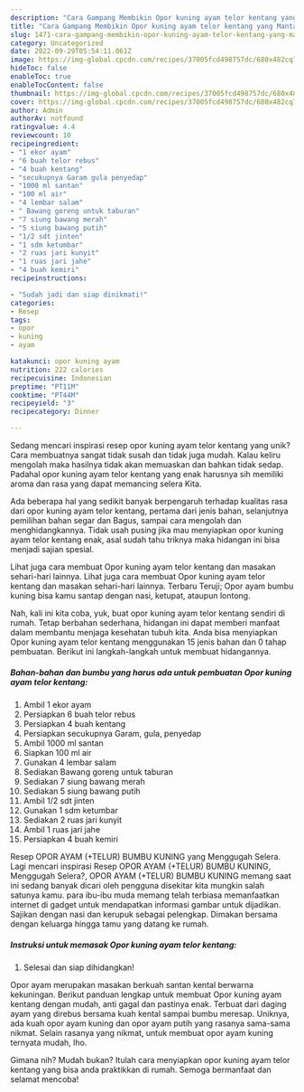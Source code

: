 ```yaml
---
description: "Cara Gampang Membikin Opor kuning ayam telor kentang yang Mantap"
title: "Cara Gampang Membikin Opor kuning ayam telor kentang yang Mantap"
slug: 1471-cara-gampang-membikin-opor-kuning-ayam-telor-kentang-yang-mantap
category: Uncategorized
date: 2022-09-29T05:54:11.061Z
image: https://img-global.cpcdn.com/recipes/37005fcd498757dc/680x482cq70/opor-kuning-ayam-telor-kentang-foto-resep-utama.jpg
hideToc: false
enableToc: true
enableTocContent: false
thumbnail: https://img-global.cpcdn.com/recipes/37005fcd498757dc/680x482cq70/opor-kuning-ayam-telor-kentang-foto-resep-utama.jpg
cover: https://img-global.cpcdn.com/recipes/37005fcd498757dc/680x482cq70/opor-kuning-ayam-telor-kentang-foto-resep-utama.jpg
author: Admin
authorAv: notfound
ratingvalue: 4.4
reviewcount: 10
recipeingredient:
- "1 ekor ayam"
- "6 buah telor rebus"
- "4 buah kentang"
- "secukupnya Garam gula penyedap"
- "1000 ml santan"
- "100 ml air"
- "4 lembar salam"
- " Bawang goreng untuk taburan"
- "7 siung bawang merah"
- "5 siung bawang putih"
- "1/2 sdt jinten"
- "1 sdm ketumbar"
- "2 ruas jari kunyit"
- "1 ruas jari jahe"
- "4 buah kemiri"
recipeinstructions:

- "Sudah jadi dan siap dinikmati!"
categories:
- Resep
tags:
- opor
- kuning
- ayam

katakunci: opor kuning ayam 
nutrition: 222 calories
recipecuisine: Indonesian
preptime: "PT11M"
cooktime: "PT44M"
recipeyield: "3"
recipecategory: Dinner

---
```





Sedang mencari inspirasi resep opor kuning ayam telor kentang yang unik? Cara membuatnya sangat tidak susah dan tidak juga mudah. Kalau keliru mengolah maka hasilnya tidak akan memuaskan dan bahkan tidak sedap. Padahal opor kuning ayam telor kentang yang enak harusnya sih memiliki aroma dan rasa yang dapat memancing selera Kita.





Ada beberapa hal yang sedikit banyak berpengaruh terhadap kualitas rasa dari opor kuning ayam telor kentang, pertama dari jenis bahan, selanjutnya pemilihan bahan segar dan Bagus, sampai cara mengolah dan menghidangkannya. Tidak usah pusing jika mau menyiapkan opor kuning ayam telor kentang enak,      asal sudah tahu triknya maka hidangan ini bisa menjadi sajian spesial.














Lihat juga cara membuat Opor kuning ayam telor kentang dan masakan sehari-hari lainnya. Lihat juga cara membuat Opor kuning ayam telor kentang dan masakan sehari-hari lainnya. Terbaru Teruji; Opor ayam bumbu kuning bisa kamu santap dengan nasi, ketupat, ataupun lontong.






Nah, kali ini kita coba, yuk, buat opor kuning ayam telor kentang sendiri di rumah. Tetap berbahan sederhana, hidangan ini dapat memberi manfaat dalam membantu menjaga kesehatan tubuh kita. Anda bisa menyiapkan Opor kuning ayam telor kentang menggunakan 15 jenis bahan dan 0 tahap pembuatan. Berikut ini langkah-langkah untuk membuat hidangannya.

<!--inarticleads1-->

##### Bahan-bahan dan bumbu yang harus ada untuk pembuatan Opor kuning ayam telor kentang:

1. Ambil 1 ekor ayam
1. Persiapkan 6 buah telor rebus
1. Persiapkan 4 buah kentang
1. Persiapkan secukupnya Garam, gula, penyedap
1. Ambil 1000 ml santan
1. Siapkan 100 ml air
1. Gunakan 4 lembar salam
1. Sediakan  Bawang goreng untuk taburan
1. Sediakan 7 siung bawang merah
1. Sediakan 5 siung bawang putih
1. Ambil 1/2 sdt jinten
1. Gunakan 1 sdm ketumbar
1. Sediakan 2 ruas jari kunyit
1. Ambil 1 ruas jari jahe
1. Persiapkan 4 buah kemiri


Resep OPOR AYAM (+TELUR) BUMBU KUNING yang Menggugah Selera. Lagi mencari inspirasi Resep OPOR AYAM (+TELUR) BUMBU KUNING, Menggugah Selera?, OPOR AYAM (+TELUR) BUMBU KUNING memang saat ini sedang banyak dicari oleh pengguna disekitar kita mungkin salah satunya kamu. para ibu-ibu muda memang telah terbiasa memanfaatkan internet di gadget untuk mendapatkan informasi gambar untuk dijadikan. Sajikan dengan nasi dan kerupuk sebagai pelengkap. Dimakan bersama dengan keluarga hingga tamu yang datang ke rumah. 

<!--inarticleads2-->

##### Instruksi untuk memasak Opor kuning ayam telor kentang:


1. Selesai dan siap dihidangkan!

Opor ayam merupakan masakan berkuah santan kental berwarna kekuningan. Berikut panduan lengkap untuk membuat Opor kuning ayam kentang dengan mudah, anti gagal dan pastinya enak. Terbuat dari daging ayam yang direbus bersama kuah kental sampai bumbu meresap. Uniknya, ada kuah opor ayam kuning dan opor ayam putih yang rasanya sama-sama nikmat. Selain rasanya yang nikmat, untuk membuat opor ayam kuning ternyata mudah, lho. 

Gimana nih? Mudah bukan? Itulah cara menyiapkan opor kuning ayam telor kentang yang bisa anda praktikkan di rumah. Semoga bermanfaat dan selamat mencoba!
